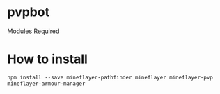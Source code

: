 # pvpbot
Modules Required


# How to install 

`npm install --save mineflayer-pathfinder mineflayer mineflayer-pvp mineflayer-armour-manager`

